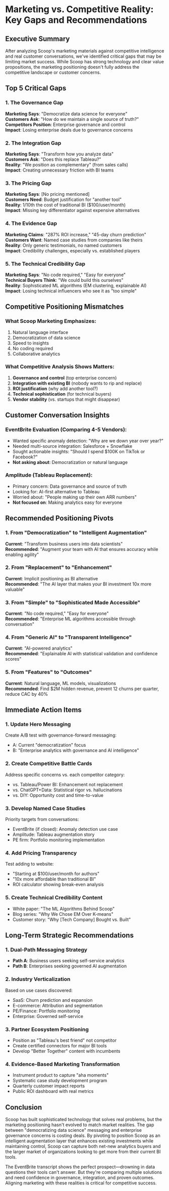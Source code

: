 # Marketing vs. Competitive Reality: Key Gaps and Recommendations

## Executive Summary

After analyzing Scoop's marketing materials against competitive intelligence and real customer conversations, we've identified critical gaps that may be limiting market success. While Scoop has strong technology and clear value propositions, the marketing positioning doesn't fully address the competitive landscape or customer concerns.

## Top 5 Critical Gaps

### 1. The Governance Gap
**Marketing Says**: "Democratize data science for everyone"  
**Customers Ask**: "How do we maintain a single source of truth?"  
**Competitors Position**: Enterprise governance and control  
**Impact**: Losing enterprise deals due to governance concerns

### 2. The Integration Gap  
**Marketing Says**: "Transform how you analyze data"  
**Customers Ask**: "Does this replace Tableau?"  
**Reality**: "We position as complementary" (from sales calls)  
**Impact**: Creating unnecessary friction with BI teams

### 3. The Pricing Gap
**Marketing Says**: [No pricing mentioned]  
**Customers Need**: Budget justification for "another tool"  
**Reality**: 1/10th the cost of traditional BI ($100/user/month)  
**Impact**: Missing key differentiator against expensive alternatives

### 4. The Evidence Gap
**Marketing Claims**: "287% ROI increase," "45-day churn prediction"  
**Customers Want**: Named case studies from companies like theirs  
**Reality**: Only generic testimonials, no named customers  
**Impact**: Credibility challenges, especially vs. established players

### 5. The Technical Credibility Gap
**Marketing Says**: "No code required," "Easy for everyone"  
**Technical Buyers Think**: "We could build this ourselves"  
**Reality**: Sophisticated ML algorithms (EM clustering, explainable AI)  
**Impact**: Losing technical influencers who see it as "too simple"

## Competitive Positioning Mismatches

### What Scoop Marketing Emphasizes:
1. Natural language interface
2. Democratization of data science  
3. Speed to insights
4. No coding required
5. Collaborative analytics

### What Competitive Analysis Shows Matters:
1. **Governance and control** (top enterprise concern)
2. **Integration with existing BI** (nobody wants to rip and replace)
3. **ROI justification** (why add another tool?)
4. **Technical sophistication** (for technical buyers)
5. **Vendor stability** (vs. startups that might disappear)

## Customer Conversation Insights

### EventBrite Evaluation (Comparing 4-5 Vendors):
- Wanted specific anomaly detection: "Why are we down year over year?"
- Needed multi-source integration: Salesforce + Snowflake
- Sought actionable insights: "Should I spend $100K on TikTok or Facebook?"
- **Not asking about**: Democratization or natural language

### Amplitude (Tableau Replacement):
- Primary concern: Data governance and source of truth
- Looking for: AI-first alternative to Tableau
- Worried about: "People making up their own ARR numbers"
- **Not focused on**: Making analytics easy for everyone

## Recommended Positioning Pivots

### 1. From "Democratization" to "Intelligent Augmentation"
**Current**: "Transform business users into data scientists"  
**Recommended**: "Augment your team with AI that ensures accuracy while enabling agility"

### 2. From "Replacement" to "Enhancement"  
**Current**: Implicit positioning as BI alternative  
**Recommended**: "The AI layer that makes your BI investment 10x more valuable"

### 3. From "Simple" to "Sophisticated Made Accessible"
**Current**: "No code required," "Easy for everyone"  
**Recommended**: "Enterprise ML algorithms accessible through conversation"

### 4. From "Generic AI" to "Transparent Intelligence"
**Current**: "AI-powered analytics"  
**Recommended**: "Explainable AI with statistical validation and confidence scores"

### 5. From "Features" to "Outcomes"
**Current**: Natural language, ML models, visualizations  
**Recommended**: Find $2M hidden revenue, prevent 12 churns per quarter, reduce CAC by 40%

## Immediate Action Items

### 1. Update Hero Messaging
Create A/B test with governance-forward messaging:
- A: Current "democratization" focus
- B: "Enterprise analytics with governance and AI intelligence"

### 2. Create Competitive Battle Cards
Address specific concerns vs. each competitor category:
- vs. Tableau/Power BI: Enhancement not replacement
- vs. ChatGPT+Data: Statistical rigor vs. hallucinations
- vs. DIY: Opportunity cost and time-to-value

### 3. Develop Named Case Studies
Priority targets from conversations:
- EventBrite (if closed): Anomaly detection use case
- Amplitude: Tableau augmentation story
- PE firm: Portfolio monitoring implementation

### 4. Add Pricing Transparency
Test adding to website:
- "Starting at $100/user/month for authors"
- "10x more affordable than traditional BI"
- ROI calculator showing break-even analysis

### 5. Create Technical Credibility Content
- White paper: "The ML Algorithms Behind Scoop"
- Blog series: "Why We Chose EM Over K-means"
- Customer story: "Why [Tech Company] Bought vs. Built"

## Long-Term Strategic Recommendations

### 1. Dual-Path Messaging Strategy
- **Path A**: Business users seeking self-service analytics
- **Path B**: Enterprises seeking governed AI augmentation

### 2. Industry Verticalization
Based on use cases discovered:
- SaaS: Churn prediction and expansion
- E-commerce: Attribution and segmentation
- PE/Finance: Portfolio monitoring
- Enterprise: Governed self-service

### 3. Partner Ecosystem Positioning
- Position as "Tableau's best friend" not competitor
- Create certified connectors for major BI tools
- Develop "Better Together" content with incumbents

### 4. Evidence-Based Marketing Transformation
- Instrument product to capture "aha moments"
- Systematic case study development program
- Quarterly customer impact reports
- Public ROI dashboard with real metrics

## Conclusion

Scoop has built sophisticated technology that solves real problems, but the marketing positioning hasn't evolved to match market realities. The gap between "democratizing data science" messaging and enterprise governance concerns is costing deals. By pivoting to position Scoop as an intelligent augmentation layer that enhances existing investments while maintaining control, Scoop can capture both net-new analytics buyers and the larger market of organizations looking to get more from their current BI tools.

The EventBrite transcript shows the perfect prospect—drowning in data questions their tools can't answer. But they're comparing multiple solutions and need confidence in governance, integration, and proven outcomes. Aligning marketing with these realities is critical for competitive success.